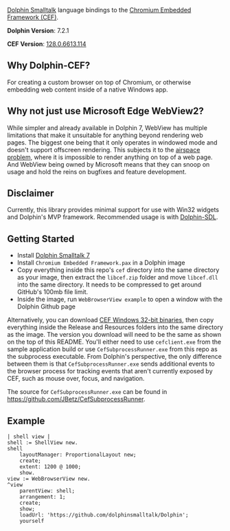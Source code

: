 [Dolphin Smalltalk](https://github.com/dolphinsmalltalk/Dolphin) language bindings to the [Chromium Embedded Framework (CEF)](https://bitbucket.org/chromiumembedded/workspace/projects/CEF). 

**Dolphin Version**: 7.2.1

**CEF Version**: [128.0.6613.114](https://cef-builds.spotifycdn.com/cef_binary_128.4.8%2Bg88b5034%2Bchromium-128.0.6613.114_windows32.tar.bz2)

## Why Dolphin-CEF?
For creating a custom browser on top of Chromium, or otherwise embedding web content inside of a native Windows app.

## Why not just use Microsoft Edge WebView2?

While simpler and already available in Dolphin 7, WebView has multiple limitations that make it unsuitable for anything beyond rendering web pages. The biggest one being that it only operates in windowed mode and doesn't support offscreen rendering. This subjects it to the [airspace problem](https://github.com/MicrosoftEdge/WebView2Feedback/issues/286), where it is impossible to render anything on top of a web page. And WebView being owned by Microsoft means that they can snoop on usage and hold the reins on bugfixes and feature development.

## Disclaimer
Currently, this library provides minimal support for use with Win32 widgets and Dolphin's MVP framework. Recommended usage is with [Dolphin-SDL](https://github.com/JBetz/Dolphin-SDL).

## Getting Started
* Install [Dolphin Smalltalk 7](https://github.com/dolphinsmalltalk/Dolphin)
* Install `Chromium Embedded Framework.pax` in a Dolphin image
* Copy everything inside this repo's `cef` directory into the same directory as your image, then extract the `libcef.zip` folder and move `libcef.dll` into the same directory. It needs to be compressed to get around GitHub's 100mb file limit.
* Inside the image, run `WebBrowserView example` to open a window with the Dolphin Github page

Alternatively, you can download [CEF Windows 32-bit binaries](https://cef-builds.spotifycdn.com/index.html), then copy everything inside the Release and Resources folders into the same directory as the image. The version you download will need to be the same as shown on the top of this README. You'll either need to use `cefclient.exe` from the sample application build or use `CefSubprocessRunner.exe` from this repo as the subprocess executable. From Dolphin's perspective, the only difference between them is that `CefSubprocessRunner.exe` sends additional events to the browser process for tracking events that aren't currently exposed by CEF, such as mouse over, focus, and navigation.

The source for `CefSubprocessRunner.exe` can be found in https://github.com/JBetz/CefSubprocessRunner.

## Example

```smalltalk
| shell view |
shell := ShellView new.
shell
    layoutManager: ProportionalLayout new;
    create;
    extent: 1200 @ 1000;
    show.
view := WebBrowserView new.
^view
    parentView: shell;
    arrangement: 1;
    create;
    show;
    loadUrl: 'https://github.com/dolphinsmalltalk/Dolphin';
    yourself
```
